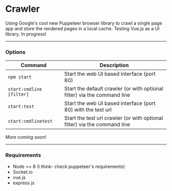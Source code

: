 # Crawler

Using Google's cool new Puppeteer browser library to crawl a single page app and store the rendered pages in a local cache.  Testing Vue.js as a UI library.  In progress!

---

### Options
| Command | Description |
| ------- | ----------- |
| `npm start` | Start the web UI based interface (port 80) |
| `start:cmdline [filter]` | Start the default crawler (or with optional filter) via the command line |
| `start:test` | Start the web UI based interface (port 80) with the test url |
| `start:cmdlinetest` | Start the test url crawler (or with optional filter) via the command line |

*More coming soon!*

---

### Requirements
+ Node >= 8 (I think- check puppeteer's requirements)
+ Socket.io
+ vue.js
+ express js